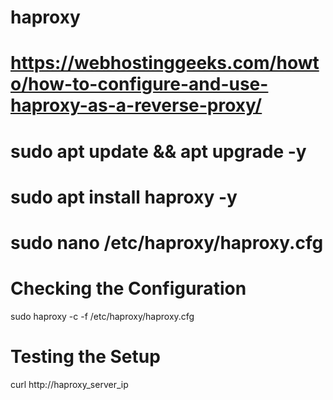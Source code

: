 # haproxy

# https://webhostinggeeks.com/howto/how-to-configure-and-use-haproxy-as-a-reverse-proxy/

# sudo apt update && apt upgrade -y

# sudo apt install haproxy -y

# sudo nano /etc/haproxy/haproxy.cfg

# Checking the Configuration

sudo haproxy -c -f /etc/haproxy/haproxy.cfg

# Testing the Setup

curl http://haproxy_server_ip

